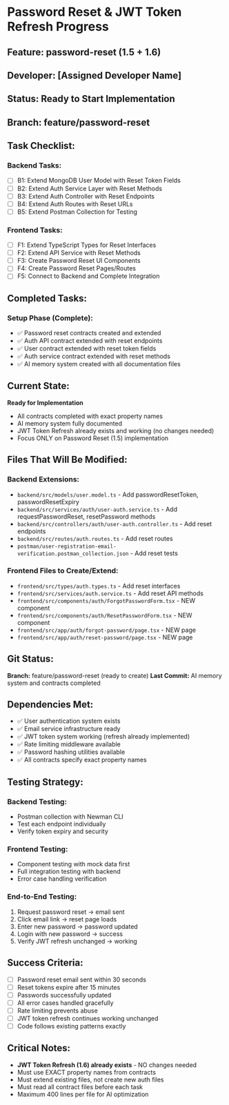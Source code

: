 # Password Reset & JWT Token Refresh Progress

## Feature: password-reset (1.5 + 1.6)
## Developer: [Assigned Developer Name]  
## Status: Ready to Start Implementation
## Branch: feature/password-reset

## Task Checklist:

### Backend Tasks:
- [ ] B1: Extend MongoDB User Model with Reset Token Fields
- [ ] B2: Extend Auth Service Layer with Reset Methods  
- [ ] B3: Extend Auth Controller with Reset Endpoints
- [ ] B4: Extend Auth Routes with Reset URLs
- [ ] B5: Extend Postman Collection for Testing

### Frontend Tasks:
- [ ] F1: Extend TypeScript Types for Reset Interfaces
- [ ] F2: Extend API Service with Reset Methods
- [ ] F3: Create Password Reset UI Components
- [ ] F4: Create Password Reset Pages/Routes
- [ ] F5: Connect to Backend and Complete Integration

## Completed Tasks:
<!-- AI updates this after each task -->

### Setup Phase (Complete):
- ✅ Password reset contracts created and extended
- ✅ Auth API contract extended with reset endpoints
- ✅ User contract extended with reset token fields
- ✅ Auth service contract extended with reset methods
- ✅ AI memory system created with all documentation files

## Current State:
**Ready for Implementation**
- All contracts completed with exact property names
- AI memory system fully documented
- JWT Token Refresh already exists and working (no changes needed)
- Focus ONLY on Password Reset (1.5) implementation

## Files That Will Be Modified:
### Backend Extensions:
- `backend/src/models/user.model.ts` - Add passwordResetToken, passwordResetExpiry
- `backend/src/services/auth/user-auth.service.ts` - Add requestPasswordReset, resetPassword methods
- `backend/src/controllers/auth/user-auth.controller.ts` - Add reset endpoints
- `backend/src/routes/auth.routes.ts` - Add reset routes
- `postman/user-registration-email-verification.postman_collection.json` - Add reset tests

### Frontend Files to Create/Extend:
- `frontend/src/types/auth.types.ts` - Add reset interfaces
- `frontend/src/services/auth.service.ts` - Add reset API methods
- `frontend/src/components/auth/ForgotPasswordForm.tsx` - NEW component
- `frontend/src/components/auth/ResetPasswordForm.tsx` - NEW component
- `frontend/src/app/auth/forgot-password/page.tsx` - NEW page
- `frontend/src/app/auth/reset-password/page.tsx` - NEW page

## Git Status:
**Branch:** feature/password-reset (ready to create)
**Last Commit:** AI memory system and contracts completed

## Dependencies Met:
- ✅ User authentication system exists
- ✅ Email service infrastructure ready
- ✅ JWT token system working (refresh already implemented)
- ✅ Rate limiting middleware available
- ✅ Password hashing utilities available
- ✅ All contracts specify exact property names

## Testing Strategy:
### Backend Testing:
- Postman collection with Newman CLI
- Test each endpoint individually
- Verify token expiry and security

### Frontend Testing:
- Component testing with mock data first
- Full integration testing with backend
- Error case handling verification

### End-to-End Testing:
1. Request password reset → email sent
2. Click email link → reset page loads
3. Enter new password → password updated
4. Login with new password → success
5. Verify JWT refresh unchanged → working

## Success Criteria:
- [ ] Password reset email sent within 30 seconds
- [ ] Reset tokens expire after 15 minutes
- [ ] Passwords successfully updated
- [ ] All error cases handled gracefully
- [ ] Rate limiting prevents abuse
- [ ] JWT token refresh continues working unchanged
- [ ] Code follows existing patterns exactly

## Critical Notes:
- **JWT Token Refresh (1.6) already exists** - NO changes needed
- Must use EXACT property names from contracts
- Must extend existing files, not create new auth files
- Must read all contract files before each task
- Maximum 400 lines per file for AI optimization
